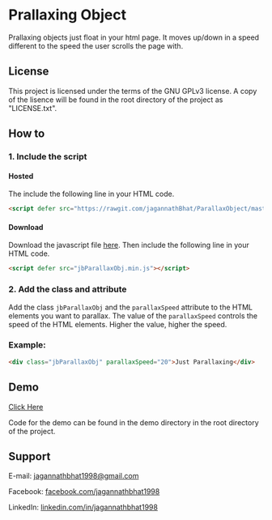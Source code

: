 # Prallaxing Object

Prallaxing objects just float in your html page. It moves up/down in a speed different to the speed the user scrolls the page with.


## License

This project is licensed under the terms of the GNU GPLv3 license. A copy of the lisence will be found in the root directory of the project as "LICENSE.txt".


## How to

### 1. Include the script

#### Hosted

The include the following line in your HTML code.

```HTML
<script defer src="https://rawgit.com/jagannathBhat/ParallaxObject/master/jbParallaxObj.min.js"></script>
````

#### Download

Download the javascript file [here](https://rawgit.com/jagannathBhat/ParallaxObject/master/jbParallaxObj.min.js). Then include the following line in your HTML code.

```HTML
<script defer src="jbParallaxObj.min.js"></script>
````

### 2. Add the class and attribute

Add the class `jbParallaxObj` and the `parallaxSpeed` attribute to the HTML elements you want to parallax. The value of the `parallaxSpeed` controls the speed of the HTML elements. Higher the value, higher the speed.


### Example:

```HTML
<div class="jbParallaxObj" parallaxSpeed="20">Just Parallaxing</div>
```

## Demo

[Click Here](https://rawgit.com/jagannathBhat/ParallaxObject/master/demo/index.html)

Code for the demo can be found in the demo directory in the root directory of the project.

## Support
E-mail: [jagannathbhat1998@gmail.com](mailto:jagannathbhat1998@gmail.com)

Facebook: [facebook.com/jagannathbhat1998](https://facebook.com/jagannathbhat1998)

LinkedIn: [linkedin.com/in/jagannathbhat1998](https://linkedin.com/in/jagannathbhat1998)
